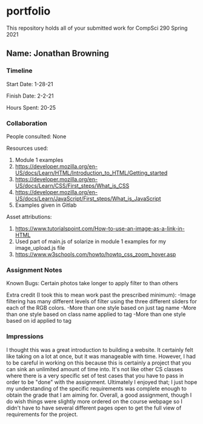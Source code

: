 # portfolio

This repository holds all of your submitted work for CompSci 290 Spring 2021

## Name: Jonathan Browning


### Timeline

Start Date: 1-28-21

Finish Date: 2-2-21

Hours Spent: 20-25


### Collaboration

People consulted:
None

Resources used:
1. Module 1 examples
2. https://developer.mozilla.org/en-US/docs/Learn/HTML/Introduction_to_HTML/Getting_started
3. https://developer.mozilla.org/en-US/docs/Learn/CSS/First_steps/What_is_CSS
4. https://developer.mozilla.org/en-US/docs/Learn/JavaScript/First_steps/What_is_JavaScript
5. Examples given in Gitlab

Asset attributions:
1. https://www.tutorialspoint.com/How-to-use-an-image-as-a-link-in-HTML
2. Used part of main.js of solarize in module 1 examples for my image_upload.js file
3. https://www.w3schools.com/howto/howto_css_zoom_hover.asp

### Assignment Notes

Known Bugs:
Certain photos take longer to apply filter to than others

Extra credit (I took this to mean work past the prescribed minimum):
-Image filtering has many different levels of filter using the three different sliders 
for each of the RGB colors.
-More than one style based on just tag name
-More than one style based on class name applied to tag
-More than one style based on id applied to tag


### Impressions
I thought this was a great introduction to building a website. It certainly felt like taking on
a lot at once, but it was manageable with time. However, I had to be careful in working on this
because this is certainly a project that you can sink an unlimited amount of time into. It's not 
like other CS classes where there is a very specific set of test cases that you have to pass in 
order to be "done" with the assignment. Ultimately I enjoyed that; I just hope my understanding
of the specific requirements was complete enough to obtain the grade that I am aiming for. 
Overall, a good assignment, though I do wish things were slightly more ordered on the course
webpage so I didn't have to have several different pages open to get the full view of requirements
for the project. 